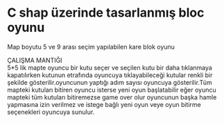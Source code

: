 # C shap üzerinde tasarlanmış bloc oyunu
Map boyutu 5 ve 9 arası seçim yapılabilen kare blok oyunu

ÇALIŞMA MANTIĞI
<br/>
5*5 lik mapte oyuncu bir kutu seçer ve seçilen kutu bir daha tıklanmaya kapatılırken kutunun etrafında oyuncuya tıklayabileceği kutular renkli bir şekilde gösterilir.oyuncunun yaptığı adım sayısı oyuncuya gösterilir.Tüm mapteki kutuları bitiren oyuncu isterse yeni oyun başlatabilir eğer oyuncu mapteki tüm kutuları bitiremezse game over olur oyuncunun başka hamle yapmasına izin verilmez ve istege bağlı yeni oyun veye oyun bitirme seçenekleri oyuncuya sunulur.
